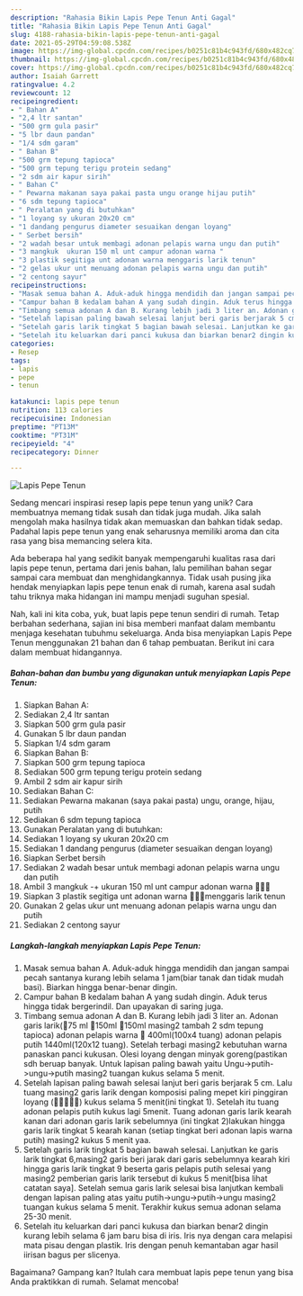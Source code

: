 ```yaml
---
description: "Rahasia Bikin Lapis Pepe Tenun Anti Gagal"
title: "Rahasia Bikin Lapis Pepe Tenun Anti Gagal"
slug: 4188-rahasia-bikin-lapis-pepe-tenun-anti-gagal
date: 2021-05-29T04:59:08.538Z
image: https://img-global.cpcdn.com/recipes/b0251c81b4c943fd/680x482cq70/lapis-pepe-tenun-foto-resep-utama.jpg
thumbnail: https://img-global.cpcdn.com/recipes/b0251c81b4c943fd/680x482cq70/lapis-pepe-tenun-foto-resep-utama.jpg
cover: https://img-global.cpcdn.com/recipes/b0251c81b4c943fd/680x482cq70/lapis-pepe-tenun-foto-resep-utama.jpg
author: Isaiah Garrett
ratingvalue: 4.2
reviewcount: 12
recipeingredient:
- " Bahan A"
- "2,4 ltr santan"
- "500 grm gula pasir"
- "5 lbr daun pandan"
- "1/4 sdm garam"
- " Bahan B"
- "500 grm tepung tapioca"
- "500 grm tepung terigu protein sedang"
- "2 sdm air kapur sirih"
- " Bahan C"
- " Pewarna makanan saya pakai pasta ungu orange hijau putih"
- "6 sdm tepung tapioca"
- " Peralatan yang di butuhkan"
- "1 loyang sy ukuran 20x20 cm"
- "1 dandang pengurus diameter sesuaikan dengan loyang"
- " Serbet bersih"
- "2 wadah besar untuk membagi adonan pelapis warna ungu dan putih"
- "3 mangkuk  ukuran 150 ml unt campur adonan warna "
- "3 plastik segitiga unt adonan warna menggaris larik tenun"
- "2 gelas ukur unt menuang adonan pelapis warna ungu dan putih"
- "2 centong sayur"
recipeinstructions:
- "Masak semua bahan A. Aduk-aduk hingga mendidih dan jangan sampai pecah santanya kurang lebih selama 1 jam(biar tanak dan tidak mudah basi). Biarkan hingga benar-benar dingin."
- "Campur bahan B kedalam bahan A yang sudah dingin. Aduk terus hingga tidak bergerindil. Dan upayakan di saring juga."
- "Timbang semua adonan A dan B. Kurang lebih jadi 3 liter an. Adonan garis larik(💜75 ml 🧡150ml 💚150ml masing2 tambah 2 sdm tepung tapioca) adonan pelapis warna 💜 400ml(100x4 tuang) adonan pelapis putih 1440ml(120x12 tuang). Setelah terbagi masing2 kebutuhan warna panaskan panci kukusan. Olesi loyang dengan minyak goreng(pastikan sdh beruap banyak. Untuk lapisan paling bawah yaitu Ungu-&gt;putih-&gt;ungu-&gt;putih masing2 tuangan kukus selama 5 menit."
- "Setelah lapisan paling bawah selesai lanjut beri garis berjarak 5 cm. Lalu tuang masing2 garis larik dengan komposisi paling mepet kiri pinggiran loyang (💚🧡💜🧡💚) kukus selama 5 menit(ini tingkat 1). Setelah itu tuang adonan pelapis putih kukus lagi 5menit. Tuang adonan garis larik kearah kanan dari adonan garis larik sebelumnya (ini tingkat 2)lakukan hingga garis larik tingkat 5 kearah kanan (setiap tingkat beri adonan lapis warna putih) masing2 kukus 5 menit yaa."
- "Setelah garis larik tingkat 5 bagian bawah selesai. Lanjutkan ke garis larik tingkat 6,masing2 garis beri jarak dari garis sebelumnya kearah kiri hingga garis larik tingkat 9 beserta garis pelapis putih selesai yang masing2 pemberian garis larik tersebut di kukus 5 menit[bisa lihat catatan saya]. Setelah semua garis larik selesai bisa lanjutkan kembali dengan lapisan paling atas yaitu putih-&gt;ungu-&gt;putih-&gt;ungu masing2 tuangan kukus selama 5 menit. Terakhir kukus semua adonan selama 25-30 menit."
- "Setelah itu keluarkan dari panci kukusa dan biarkan benar2 dingin kurang lebih selama 6 jam baru bisa di iris. Iris nya dengan cara melapisi mata pisau dengan plastik. Iris dengan penuh kemantaban agar hasil iirisan bagus per slicenya."
categories:
- Resep
tags:
- lapis
- pepe
- tenun

katakunci: lapis pepe tenun 
nutrition: 113 calories
recipecuisine: Indonesian
preptime: "PT13M"
cooktime: "PT31M"
recipeyield: "4"
recipecategory: Dinner

---
```



![Lapis Pepe Tenun](https://img-global.cpcdn.com/recipes/b0251c81b4c943fd/680x482cq70/lapis-pepe-tenun-foto-resep-utama.jpg)

Sedang mencari inspirasi resep lapis pepe tenun yang unik? Cara membuatnya memang tidak susah dan tidak juga mudah. Jika salah mengolah maka hasilnya tidak akan memuaskan dan bahkan tidak sedap. Padahal lapis pepe tenun yang enak seharusnya memiliki aroma dan cita rasa yang bisa memancing selera kita.



Ada beberapa hal yang sedikit banyak mempengaruhi kualitas rasa dari lapis pepe tenun, pertama dari jenis bahan, lalu pemilihan bahan segar sampai cara membuat dan menghidangkannya. Tidak usah pusing jika hendak menyiapkan lapis pepe tenun enak di rumah, karena asal sudah tahu triknya maka hidangan ini mampu menjadi suguhan spesial.


Nah, kali ini kita coba, yuk, buat lapis pepe tenun sendiri di rumah. Tetap berbahan sederhana, sajian ini bisa memberi manfaat dalam membantu menjaga kesehatan tubuhmu sekeluarga. Anda bisa menyiapkan Lapis Pepe Tenun menggunakan 21 bahan dan 6 tahap pembuatan. Berikut ini cara dalam membuat hidangannya.

<!--inarticleads1-->

##### Bahan-bahan dan bumbu yang digunakan untuk menyiapkan Lapis Pepe Tenun:

1. Siapkan  Bahan A:
1. Sediakan 2,4 ltr santan
1. Siapkan 500 grm gula pasir
1. Gunakan 5 lbr daun pandan
1. Siapkan 1/4 sdm garam
1. Siapkan  Bahan B:
1. Siapkan 500 grm tepung tapioca
1. Sediakan 500 grm tepung terigu protein sedang
1. Ambil 2 sdm air kapur sirih
1. Sediakan  Bahan C:
1. Sediakan  Pewarna makanan (saya pakai pasta) ungu, orange, hijau, putih
1. Sediakan 6 sdm tepung tapioca
1. Gunakan  Peralatan yang di butuhkan:
1. Sediakan 1 loyang sy ukuran 20x20 cm
1. Sediakan 1 dandang pengurus (diameter sesuaikan dengan loyang)
1. Siapkan  Serbet bersih
1. Sediakan 2 wadah besar untuk membagi adonan pelapis warna ungu dan putih
1. Ambil 3 mangkuk -+ ukuran 150 ml unt campur adonan warna 💜🧡💚
1. Siapkan 3 plastik segitiga unt adonan warna 💜🧡💚menggaris larik tenun
1. Gunakan 2 gelas ukur unt menuang adonan pelapis warna ungu dan putih
1. Sediakan 2 centong sayur




<!--inarticleads2-->

##### Langkah-langkah menyiapkan Lapis Pepe Tenun:

1. Masak semua bahan A. Aduk-aduk hingga mendidih dan jangan sampai pecah santanya kurang lebih selama 1 jam(biar tanak dan tidak mudah basi). Biarkan hingga benar-benar dingin.
1. Campur bahan B kedalam bahan A yang sudah dingin. Aduk terus hingga tidak bergerindil. Dan upayakan di saring juga.
1. Timbang semua adonan A dan B. Kurang lebih jadi 3 liter an. Adonan garis larik(💜75 ml 🧡150ml 💚150ml masing2 tambah 2 sdm tepung tapioca) adonan pelapis warna 💜 400ml(100x4 tuang) adonan pelapis putih 1440ml(120x12 tuang). Setelah terbagi masing2 kebutuhan warna panaskan panci kukusan. Olesi loyang dengan minyak goreng(pastikan sdh beruap banyak. Untuk lapisan paling bawah yaitu Ungu-&gt;putih-&gt;ungu-&gt;putih masing2 tuangan kukus selama 5 menit.
1. Setelah lapisan paling bawah selesai lanjut beri garis berjarak 5 cm. Lalu tuang masing2 garis larik dengan komposisi paling mepet kiri pinggiran loyang (💚🧡💜🧡💚) kukus selama 5 menit(ini tingkat 1). Setelah itu tuang adonan pelapis putih kukus lagi 5menit. Tuang adonan garis larik kearah kanan dari adonan garis larik sebelumnya (ini tingkat 2)lakukan hingga garis larik tingkat 5 kearah kanan (setiap tingkat beri adonan lapis warna putih) masing2 kukus 5 menit yaa.
1. Setelah garis larik tingkat 5 bagian bawah selesai. Lanjutkan ke garis larik tingkat 6,masing2 garis beri jarak dari garis sebelumnya kearah kiri hingga garis larik tingkat 9 beserta garis pelapis putih selesai yang masing2 pemberian garis larik tersebut di kukus 5 menit[bisa lihat catatan saya]. Setelah semua garis larik selesai bisa lanjutkan kembali dengan lapisan paling atas yaitu putih-&gt;ungu-&gt;putih-&gt;ungu masing2 tuangan kukus selama 5 menit. Terakhir kukus semua adonan selama 25-30 menit.
1. Setelah itu keluarkan dari panci kukusa dan biarkan benar2 dingin kurang lebih selama 6 jam baru bisa di iris. Iris nya dengan cara melapisi mata pisau dengan plastik. Iris dengan penuh kemantaban agar hasil iirisan bagus per slicenya.




Bagaimana? Gampang kan? Itulah cara membuat lapis pepe tenun yang bisa Anda praktikkan di rumah. Selamat mencoba!
